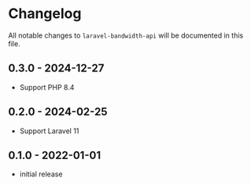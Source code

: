 # Changelog

All notable changes to `laravel-bandwidth-api` will be documented in this file.

## 0.3.0 - 2024-12-27

- Support PHP 8.4

## 0.2.0 - 2024-02-25

- Support Laravel 11

## 0.1.0 - 2022-01-01

- initial release
